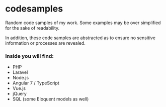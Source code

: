 # codesamples
Random code samples of my work. Some examples may be over simplified for the sake of readability.

In addition, these code samples are abstracted as to ensure no sensitive information
or processes are revealed.

### Inside you will find:
* PHP
* Laravel
* Node.js
* Angular 7 / TypeScript
* Vue.js
* jQuery
* SQL (some Eloquent models as well)
